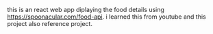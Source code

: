 this is an react web app diplaying the food details using https://spoonacular.com/food-api.
i  learned this from youtube and this project also reference project.  
